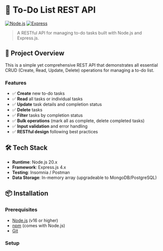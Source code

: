 # 📝 To-Do List REST API

[![Node.js](https://img.shields.io/badge/Node.js-20.x-green.svg)](https://nodejs.org)
[![Express](https://img.shields.io/badge/Express-4.x-blue.svg)](https://expressjs.com)

> A RESTful API for managing to-do tasks built with Node.js and Express.js.

## 🎯 Project Overview

This is a simple yet comprehensive REST API that demonstrates all essential CRUD (Create, Read, Update, Delete) operations for managing a to-do list. 

### Features

- ✅ **Create** new to-do tasks
- ✅ **Read** all tasks or individual tasks
- ✅ **Update** task details and completion status
- ✅ **Delete** tasks
- ✅ **Filter** tasks by completion status
- ✅ **Bulk operations** (mark all as complete, delete completed tasks)
- ✅ **Input validation** and error handling
- ✅ **RESTful design** following best practices

## 🛠️ Tech Stack

- **Runtime**: Node.js 20.x
- **Framework**: Express.js 4.x
- **Testing**: Insomnia / Postman
- **Data Storage**: In-memory array (upgradeable to MongoDB/PostgreSQL)

## 📦 Installation

### Prerequisites

- [Node.js](https://nodejs.org) (v16 or higher)
- [npm](https://www.npmjs.com/) (comes with Node.js)
- [Git](https://git-scm.com/)

### Setup


